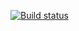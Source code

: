 [![Build status](https://ci.appveyor.com/api/projects/status/5htxtnehlq56gc93?svg=true)](https://ci.appveyor.com/project/AlenaNadezhkina/hwat2-1-miqbv)